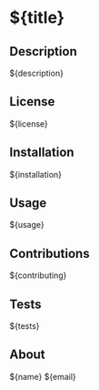 # ${title}

## Description
${description}

## License
${license}

## Installation
${installation}

## Usage
${usage}

## Contributions
${contributing}

## Tests
${tests}

## About
${name}
${email} 